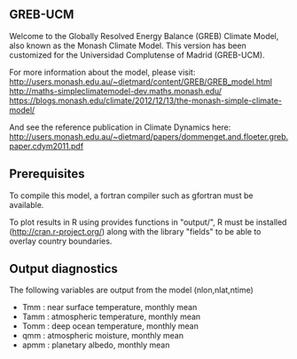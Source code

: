 
## GREB-UCM

Welcome to the Globally Resolved Energy Balance (GREB) Climate Model,
also known as the Monash Climate Model. This version has been
customized for the Universidad Complutense of Madrid (GREB-UCM).

For more information about the model, please visit:
http://users.monash.edu.au/~dietmard/content/GREB/GREB_model.html
http://maths-simpleclimatemodel-dev.maths.monash.edu/
https://blogs.monash.edu/climate/2012/12/13/the-monash-simple-climate-model/

And see the reference publication in Climate Dynamics here:
http://users.monash.edu.au/~dietmard/papers/dommenget.and.floeter.greb.paper.cdym2011.pdf

## Prerequisites

To compile this model, a fortran compiler such as gfortran must be available.

To plot results in R using provides functions in "output/", 
R must be installed (http://cran.r-project.org/) along with the library "fields"
to be able to overlay country boundaries. 


## Output diagnostics 

The following variables are output from the model (nlon,nlat,ntime)
- Tmm  : near surface temperature, monthly mean
- Tamm : atmospheric temperature,  monthly mean
- Tomm : deep ocean temperature, monthly mean 
- qmm  : atmospheric moisture, monthly mean 
- apmm : planetary albedo, monthly mean 

